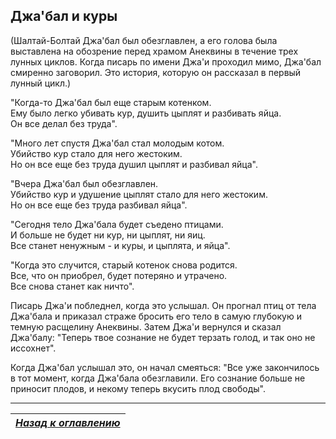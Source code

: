 ## Джа'бал и куры

(Шалтай-Болтай Джа'бал был обезглавлен, а его голова была выставлена на обозрение перед храмом Анеквины в течение трех лунных циклов. Когда писарь по имени Джа'и проходил мимо, Джа'бал смиренно заговорил. Это история, которую он рассказал в первый лунный цикл.)

"Когда-то Джа'бал был еще старым котенком.  
Ему было легко убивать кур, душить цыплят и разбивать яйца.  
Он все делал без труда".

"Много лет спустя Джа'бал стал молодым котом.  
Убийство кур стало для него жестоким.  
Но он все еще без труда душил цыплят и разбивал яйца".

"Вчера Джа'бал был обезглавлен.  
Убийство кур и удушение цыплят стало для него жестоким.  
Но он все еще без труда разбивал яйца".

"Сегодня тело Джа'бала будет съедено птицами.  
И больше не будет ни кур, ни цыплят, ни яиц.  
Все станет ненужным - и куры, и цыплята, и яйца".

"Когда это случится, старый котенок снова родится.  
Все, что он приобрел, будет потеряно и утрачено.  
Все снова станет как ничто".

Писарь Джа'и побледнел, когда это услышал. Он прогнал птиц от тела Джа'бала и приказал страже бросить его тело в самую глубокую и темную расщелину Анеквины. Затем Джа'и вернулся и сказал Джа'балу: "Теперь твое сознание не будет терзать голод, и так оно не иссохнет".

Когда Джа'бал услышал это, он начал смеяться: "Все уже закончилось в тот момент, когда Джа'бала обезглавили. Его сознание больше не приносит плодов, и некому теперь вкусить плод свободы".

------

|[*Назад к оглавлению*](../Оглавление.md)|
|:---:|
